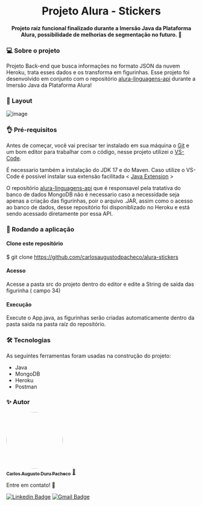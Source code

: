 <h1 align="center">Projeto Alura - Stickers</h1>
<h4 align="center"> 
	Projeto raíz funcional finalizado durante a Imersão Java da Plataforma Alura, possibilidade de melhorias de segmentação no futuro. 🚀
</h4>

### 💻 Sobre o projeto

Projeto Back-end que busca informações no formato JSON da nuvem Heroku, trata esses dados e os transforma em figurinhas.
Esse projeto foi desenvolvido em conjunto com o repositório [alura-linguagens-api](https://github.com/carlosaugustodpacheco/alura-linguagens-api) durante a Imersão Java da Plataforma Alura!


### 🎨 Layout

![image](https://user-images.githubusercontent.com/68930974/181081834-c3b2cb96-4d4e-4bad-b49e-749b581319f4.png)

### 👌 Pré-requisitos

Antes de começar, você vai precisar ter instalado em sua máquina o [Git](https://git-scm.com) e um bom editor para trabalhar com o código, nesse projeto utilizei o [VS-Code](https://code.visualstudio.com/).

É necessario também a instalação do JDK 17 e do Maven. Caso utilize o VS-Code é possivel instalar sua extensão facilitada < [Java Extension](https://code.visualstudio.com/docs/java/extensions) >

O repositório [alura-linguagens-api](https://github.com/carlosaugustodpacheco/alura-linguagens-api) que é responsavel pela tratativa do banco de dados MongoDB não é necessario caso a necessidade seja apenas a criação das figurinhas, poir o arquivo .JAR, assim como o acesso ao banco de dados, desse repositório foi disponiblizado no Heroku e está sendo acessado diretamente por essa API.

### 🎲 Rodando a aplicação

#### Clone este repositório
$ git clone <https://github.com/carlosaugustodpacheco/alura-stickers>

#### Acesso
Acesse a pasta src do projeto dentro do editor e edite a String de saída das figurinha ( campo 34)

#### Execução
Execute o App.java, as figurinhas serão criadas automaticamente dentro da pasta saida na pasta raíz do repositório. 

### 🛠 Tecnologias

As seguintes ferramentas foram usadas na construção do projeto:

- Java
- MongoDB
- Heroku
- Postman

### ✨ Autor
<a href="https://github.com/carlosaugustodpacheco">
 <img style="border-radius: 50%;" src="https://user-images.githubusercontent.com/68930974/181088945-0a13c969-27ee-46b0-86ee-123d7dea7a89.png" width="150px;" alt=""/>
 <br />
 <sub><b>Carlos Augusto Duru Pacheco</b></sub></a> <a href="https://github.com/carlosaugustodpacheco" title="Rocketseat">🚀</a>
 
  Entre em contato! 👋
  
 [![Linkedin Badge](https://img.shields.io/badge/-Carlos-blue?style=flat-square&logo=Linkedin&logoColor=white&link=https://www.linkedin.com/in/carlosaugustodpacheco/)](https://www.linkedin.com/in/carlosaugustodpacheco/) 
[![Gmail Badge](https://img.shields.io/badge/-carlosaugustodpacheco@gmail.com-c14438?style=flat-square&logo=Gmail&logoColor=white&link=mailto:carlosaugustodpacheco@gmail.com)](mailto:carlosaugustodpacheco@gmail.com)

